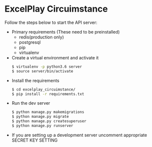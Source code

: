 # ExcelPlay Circuimstance

Follow the steps below to start the API server:

- Primary requirements (These need to be preinstalled)
  - redis(production only)
  - postgresql
  - pip
  - virtualenv
- Create a virtual environment and activate it
  ```sh
  $ virtualenv -p python3.6 server
  $ source server/bin/activate
  ```
- Install the requirements
  ```sh
  $ cd excelplay_circuimstance/
  $ pip install -r requirements.txt
  ```
- Run the dev server
  ```sh
  $ python manage.py makemigrations
  $ python manage.py migrate
  $ python manage.py createsuperuser
  $ python manage.py runserver
  ```
- If you are setting up a development server uncomment appropriate SECRET KEY SETTING
